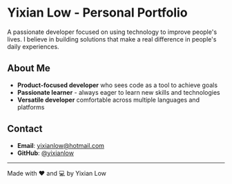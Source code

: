 # Yixian Low - Personal Portfolio

A passionate developer focused on using technology to improve people's lives. I believe in building solutions that make a real difference in people's daily experiences.

## About Me

- **Product-focused developer** who sees code as a tool to achieve goals
- **Passionate learner** - always eager to learn new skills and technologies
- **Versatile developer** comfortable across multiple languages and platforms

## Contact

- **Email**: yixianlow@hotmail.com
- **GitHub**: [@yixianlow](https://github.com/yixianlow)

---

Made with ❤️ and 💻 by Yixian Low 